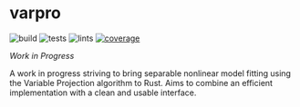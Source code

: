 # varpro

![build](https://github.com/geo-ant/varpro/workflows/build/badge.svg?branch=main)
![tests](https://github.com/geo-ant/varpro/workflows/tests/badge.svg?branch=main)
![lints](https://github.com/geo-ant/varpro/workflows/lints/badge.svg?branch=main)
[![coverage](https://codecov.io/gh/geo-ant/varpro/branch/main/graph/badge.svg?token=1L2PEJFMXP)](https://codecov.io/gh/geo-ant/varpro)

_Work in Progress_

A work in progress striving to bring separable nonlinear model fitting using the Variable Projection algorithm to Rust. Aims to combine an efficient implementation with a clean and usable interface.
